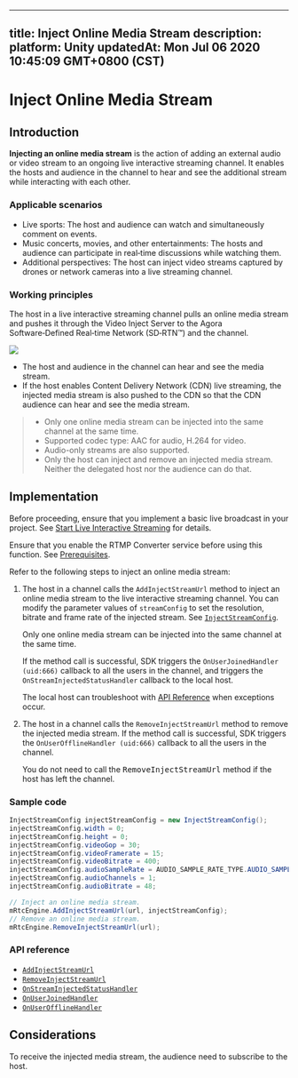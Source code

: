 
---
title: Inject Online Media Stream
description: 
platform: Unity
updatedAt: Mon Jul 06 2020 10:45:09 GMT+0800 (CST)
---
# Inject Online Media Stream
## Introduction

**Injecting an online media stream** is the action of adding an external audio or video stream to an ongoing live interactive streaming channel. It enables the hosts and audience in the channel to hear and see the additional stream while interacting with each other.

### Applicable scenarios

- Live sports: The host and audience can watch and simultaneously comment on events.
- Music concerts, movies, and other entertainments: The hosts and audience can participate in real‑time discussions while watching them.
- Additional perspectives: The host can inject video streams captured by drones or network cameras into a live streaming channel.

### Working principles

The host in a live interactive streaming channel pulls an online media stream and pushes it through the Video Inject Server to the Agora Software‑Defined Real‑time Network (SD‑RTN™) and the channel.

![](https://web-cdn.agora.io/docs-files/1576059890625)

- The host and audience in the channel can hear and see the media stream.
- If the host enables Content Delivery Network (CDN) live streaming, the injected media stream is also pushed to the CDN so that the CDN audience can hear and see the media stream.

>- Only one online media stream can be injected into the same channel at the same time.
>- Supported codec type: AAC for audio, H.264 for video.
>- Audio-only streams are also supported.
>- Only the host can inject and remove an injected media stream. Neither the delegated host nor the audience can do that.


## Implementation

Before proceeding, ensure that you implement a basic live broadcast in your project. See [Start Live Interactive Streaming](../../en/Interactive%20Broadcast/start_live_unity.md) for details.

<div class="alert note">Ensure that you enable the RTMP Converter service before using this function. See <a href="../../en/Interactive%20Broadcast/cdn_streaming_unity.md">Prerequisites</a >.</div>

Refer to the following steps to inject an online media stream:

1. The host in a channel calls the `AddInjectStreamUrl` method to inject an online media stream to the live interactive streaming channel. You can modify the parameter values of `streamConfig` to set the resolution, bitrate and frame rate of the injected stream. See [`InjectStreamConfig`](https://docs.agora.io/en/Interactive%20Broadcast/API%20Reference/unity/structagora__gaming__rtc_1_1_inject_stream_config.html).
	
	<div class="alert note">Only one online media stream can be injected into the same channel at the same time.</div>

	If the method call is successful, SDK triggers the `OnUserJoinedHandler (uid:666)` callback to all the users in the channel, and triggers the `OnStreamInjectedStatusHandler` callback to the local host.
	
	<div class="alert note">The local host can troubleshoot with <a href="#api">API Reference</a > when exceptions occur.</div>
	
2. The host in a channel calls the `RemoveInjectStreamUrl` method to remove the injected media stream.
	If the method call is successful, SDK triggers the `OnUserOfflineHandler (uid:666)` callback to all the users in the channel.
	
	<div class="alert note">You do not need to call the <tt>RemoveInjectStreamUrl</tt> method if the host has left the channel.</div>


### Sample code

```c#
InjectStreamConfig injectStreamConfig = new InjectStreamConfig();
injectStreamConfig.width = 0;
injectStreamConfig.height = 0;
injectStreamConfig.videoGop = 30;
injectStreamConfig.videoFramerate = 15;
injectStreamConfig.videoBitrate = 400;
injectStreamConfig.audioSampleRate = AUDIO_SAMPLE_RATE_TYPE.AUDIO_SAMPLE_RATE_48000;
injectStreamConfig.audioChannels = 1;
injectStreamConfig.audioBitrate = 48;

// Inject an online media stream.
mRtcEngine.AddInjectStreamUrl(url, injectStreamConfig);
// Remove an online media stream.
mRtcEngine.RemoveInjectStreamUrl(url);
```

<a name="api"></a>
### API reference

- [`AddInjectStreamUrl`](https://docs.agora.io/en/Interactive%20Broadcast/API%20Reference/unity/classagora__gaming__rtc_1_1_i_rtc_engine.html#abe43084af3a653224b29f8cce889d5a1)
- [`RemoveInjectStreamUrl`](https://docs.agora.io/en/Interactive%20Broadcast/API%20Reference/unity/classagora__gaming__rtc_1_1_i_rtc_engine.html#aadd1aa9a403c124d7411297680d1e75a)
- [`OnStreamInjectedStatusHandler`](https://docs.agora.io/en/Interactive%20Broadcast/API%20Reference/unity/namespaceagora__gaming__rtc.html#a95f6a0d38bd007ba3ee5cfc81c14fa52)
- [`OnUserJoinedHandler`](https://docs.agora.io/en/Interactive%20Broadcast/API%20Reference/unity/namespaceagora__gaming__rtc.html#a86b22a3338223db2b36d53020a55d3a9)
- [`OnUserOfflineHandler`](https://docs.agora.io/en/Interactive%20Broadcast/API%20Reference/unity/namespaceagora__gaming__rtc.html#a98bfb4310e947f95dbc43c071c2f8ccf)

## Considerations
To receive the injected media stream, the audience need to subscribe to the host.
